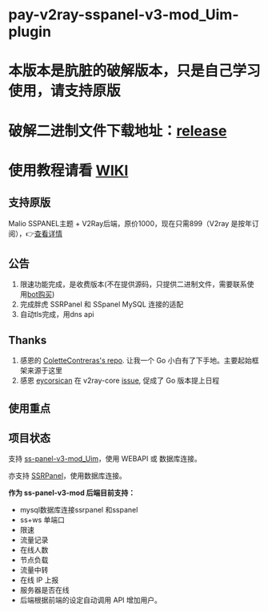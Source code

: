 # pay-v2ray-sspanel-v3-mod_Uim-plugin

# 本版本是肮脏的破解版本，只是自己学习使用，请支持原版
# 破解二进制文件下载地址：[release](https://github.com/RManOfCN/crack-v2ray-sspanel-v3-mod_Uim-plugin/releases)

# 使用教程请看 [WIKI](https://github.com/rico93/pay-v2ray-sspanel-v3-mod_Uim-plugin/wiki/)
## 支持原版
Malio SSPANEL主题 + V2Ray后端，原价1000，现在只需899（V2ray 是按年订阅），👉[查看详情](https://malio.fxxkmy.life/)

## 公告

1. 限速功能完成，是收费版本(不在提供源码，只提供二进制文件，需要联系使用[bot购买](https://t.me/Rico_V2_bot))
2. 完成胖虎 SSRPanel 和 SSpanel MySQL 连接的适配
3. 自动tls完成，用dns api

## Thanks

1. 感恩的 [ColetteContreras's repo](https://github.com/ColetteContreras/v2ray-ssrpanel-plugin). 让我一个 Go 小白有了下手地。主要起始框架来源于这里
2. 感恩 [eycorsican](https://github.com/eycorsican) 在 v2ray-core [issue](https://github.com/v2ray/v2ray-core/issues/1514), 促成了 Go 版本提上日程

## 使用重点


## 项目状态

支持 [ss-panel-v3-mod_Uim](https://github.com/NimaQu/ss-panel-v3-mod_Uim)，使用 WEBAPI 或 数据库连接。

亦支持 [SSRPanel](https://github.com/ssrpanel/SSRPanel)，使用数据库连接。

**作为 ss-panel-v3-mod 后端目前支持：**
- mysql数据库连接ssrpanel 和sspanel
- ss+ws 单端口
- 限速
- 流量记录
- 在线人数
- 节点负载
- 流量中转
- 在线 IP 上报
- 服务器是否在线
- 后端根据前端的设定自动调用 API 增加用户。

